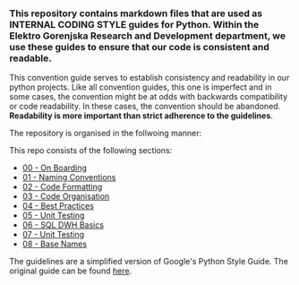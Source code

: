 ### This repository contains markdown files that are used as **INTERNAL CODING STYLE** guides for Python. Within the Elektro Gorenjska Research and Development department, we use these guides to ensure that our code is consistent and readable.

This convention guide serves to establish consistency and readability in our python projects. Like all convention guides, this one is imperfect and in some cases, the convention might be at odds with backwards compatibility or code readability. In these cases, the convention should be abandoned. **Readability is more important than strict adherence to the guidelines**.

The repository is organised in the follwoing manner:

This repo consists of the following sections:

- [00 - On Boarding](00_on_boarding_laptop.md)
- [01 - Naming Conventions](01_naming_convention.md)
- [02 - Code Formatting](02_code_formatting.md)
- [03 - Code Organisation](03_code_organisation.md)
- [04 - Best Practices](04_best_practices.md)
- [05 - Unit Testing](05_unit_testing.md)
- [06 - SQL DWH Basics](06_SQL_DWH_basics.md)
- [07 - Unit Testing](07_SQL_naming_convention.md)
- [08 - Base Names](08_base_names.md)

The guidelines are a simplified version of Google's Python Style Guide. The original guide can be found [here](https://google.github.io/styleguide/pyguide.html).
